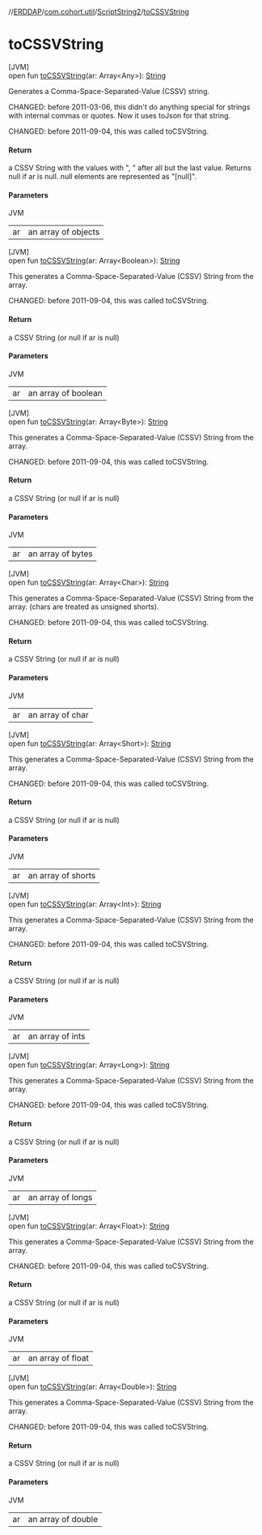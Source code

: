 //[ERDDAP](../../../index.md)/[com.cohort.util](../index.md)/[ScriptString2](index.md)/[toCSSVString](to-c-s-s-v-string.md)

# toCSSVString

[JVM]\
open fun [toCSSVString](to-c-s-s-v-string.md)(ar: Array&lt;Any&gt;): [String](https://docs.oracle.com/en/java/javase/21/docs/api/java.base/java/lang/String.html)

Generates a Comma-Space-Separated-Value (CSSV) string. 

CHANGED: before 2011-03-06, this didn't do anything special for strings with internal commas or quotes. Now it uses toJson for that string. 

CHANGED: before 2011-09-04, this was called toCSVString.

#### Return

a CSSV String with the values with &quot;, &quot; after all but the last value. Returns null if ar is null. null elements are represented as &quot;[null]&quot;.

#### Parameters

JVM

| | |
|---|---|
| ar | an array of objects |

[JVM]\
open fun [toCSSVString](to-c-s-s-v-string.md)(ar: Array&lt;Boolean&gt;): [String](https://docs.oracle.com/en/java/javase/21/docs/api/java.base/java/lang/String.html)

This generates a Comma-Space-Separated-Value (CSSV) String from the array. 

CHANGED: before 2011-09-04, this was called toCSVString.

#### Return

a CSSV String (or null if ar is null)

#### Parameters

JVM

| | |
|---|---|
| ar | an array of boolean |

[JVM]\
open fun [toCSSVString](to-c-s-s-v-string.md)(ar: Array&lt;Byte&gt;): [String](https://docs.oracle.com/en/java/javase/21/docs/api/java.base/java/lang/String.html)

This generates a Comma-Space-Separated-Value (CSSV) String from the array. 

CHANGED: before 2011-09-04, this was called toCSVString.

#### Return

a CSSV String (or null if ar is null)

#### Parameters

JVM

| | |
|---|---|
| ar | an array of bytes |

[JVM]\
open fun [toCSSVString](to-c-s-s-v-string.md)(ar: Array&lt;Char&gt;): [String](https://docs.oracle.com/en/java/javase/21/docs/api/java.base/java/lang/String.html)

This generates a Comma-Space-Separated-Value (CSSV) String from the array. (chars are treated as unsigned shorts). 

CHANGED: before 2011-09-04, this was called toCSVString.

#### Return

a CSSV String (or null if ar is null)

#### Parameters

JVM

| | |
|---|---|
| ar | an array of char |

[JVM]\
open fun [toCSSVString](to-c-s-s-v-string.md)(ar: Array&lt;Short&gt;): [String](https://docs.oracle.com/en/java/javase/21/docs/api/java.base/java/lang/String.html)

This generates a Comma-Space-Separated-Value (CSSV) String from the array. 

CHANGED: before 2011-09-04, this was called toCSVString.

#### Return

a CSSV String (or null if ar is null)

#### Parameters

JVM

| | |
|---|---|
| ar | an array of shorts |

[JVM]\
open fun [toCSSVString](to-c-s-s-v-string.md)(ar: Array&lt;Int&gt;): [String](https://docs.oracle.com/en/java/javase/21/docs/api/java.base/java/lang/String.html)

This generates a Comma-Space-Separated-Value (CSSV) String from the array. 

CHANGED: before 2011-09-04, this was called toCSVString.

#### Return

a CSSV String (or null if ar is null)

#### Parameters

JVM

| | |
|---|---|
| ar | an array of ints |

[JVM]\
open fun [toCSSVString](to-c-s-s-v-string.md)(ar: Array&lt;Long&gt;): [String](https://docs.oracle.com/en/java/javase/21/docs/api/java.base/java/lang/String.html)

This generates a Comma-Space-Separated-Value (CSSV) String from the array. 

CHANGED: before 2011-09-04, this was called toCSVString.

#### Return

a CSSV String (or null if ar is null)

#### Parameters

JVM

| | |
|---|---|
| ar | an array of longs |

[JVM]\
open fun [toCSSVString](to-c-s-s-v-string.md)(ar: Array&lt;Float&gt;): [String](https://docs.oracle.com/en/java/javase/21/docs/api/java.base/java/lang/String.html)

This generates a Comma-Space-Separated-Value (CSSV) String from the array. 

CHANGED: before 2011-09-04, this was called toCSVString.

#### Return

a CSSV String (or null if ar is null)

#### Parameters

JVM

| | |
|---|---|
| ar | an array of float |

[JVM]\
open fun [toCSSVString](to-c-s-s-v-string.md)(ar: Array&lt;Double&gt;): [String](https://docs.oracle.com/en/java/javase/21/docs/api/java.base/java/lang/String.html)

This generates a Comma-Space-Separated-Value (CSSV) String from the array. 

CHANGED: before 2011-09-04, this was called toCSVString.

#### Return

a CSSV String (or null if ar is null)

#### Parameters

JVM

| | |
|---|---|
| ar | an array of double |
